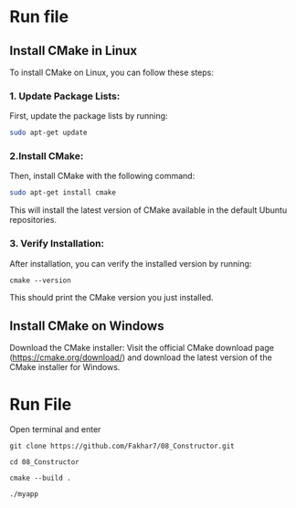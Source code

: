 # Run file

## Install CMake in Linux

To install CMake on Linux, you can follow these steps:

### 1. Update Package Lists:
 First, update the package lists by running:

 ```bash
 sudo apt-get update
 ```

### 2.Install CMake:
Then, install CMake with the following command:

```bash
sudo apt-get install cmake
```
This will install the latest version of CMake available in the default Ubuntu repositories.

### 3. Verify Installation:
After installation, you can verify the installed version by running:

```
cmake --version
```
This should print the CMake version you just installed.

## Install CMake on Windows

Download the CMake installer: Visit the official CMake download page (https://cmake.org/download/) and download the latest version of the CMake installer for Windows.

# Run File

Open terminal and enter

```shell
git clone https://github.com/Fakhar7/08_Constructor.git
```
```shell
cd 08_Constructor
```
``` shell
cmake --build .
```
```shell
./myapp
```